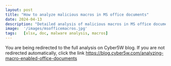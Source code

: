 ```yaml
---
layout: post
title: "How to analyze malicious macros in MS office documents"
date: 2024-04-13
description: "Detailed analysis of malicious macros in MS office documents, published on Cyber5W blog."
image:  '/images/msofficemacros.jpg'
tags:   [xlsx, doc, malware analysis, macros]
---
```

<html>
  <head>
    <meta http-equiv="refresh" content="3; url=https://blog.cyber5w.com/analyzing-macro-enabled-office-documents">
  </head>
  <body>
    <p>You are being redirected to the full analysis on Cyber5W blog. If you are not redirected automatically, click the link <a href="https://blog.cyber5w.com/analyzing-macro-enabled-office-documents" target="_blank" rel="noopener noreferrer">https://blog.cyber5w.com/analyzing-macro-enabled-office-documents</a></p>
  </body>
</html>
